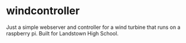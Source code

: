 # windcontroller
Just a simple webserver and controller for a wind turbine that runs on a raspberry pi. Built for Landstown High School.
